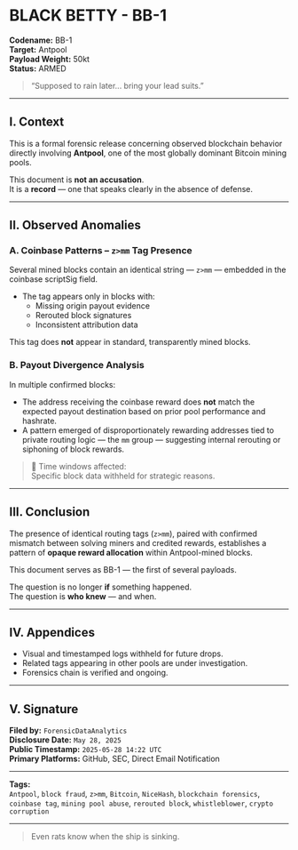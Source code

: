 # BLACK BETTY - BB-1  
**Codename:** BB-1  
**Target:** Antpool  
**Payload Weight:** 50kt  
**Status:** ARMED  

> “Supposed to rain later... bring your lead suits.”

---

## I. Context

This is a formal forensic release concerning observed blockchain behavior directly involving **Antpool**, one of the most globally dominant Bitcoin mining pools.

This document is **not an accusation**.  
It is a **record** — one that speaks clearly in the absence of defense.

---

## II. Observed Anomalies

### A. Coinbase Patterns – `z>mm` Tag Presence

Several mined blocks contain an identical string — `z>mm` — embedded in the coinbase scriptSig field.

- The tag appears only in blocks with:
  - Missing origin payout evidence
  - Rerouted block signatures
  - Inconsistent attribution data

This tag does **not** appear in standard, transparently mined blocks.

### B. Payout Divergence Analysis

In multiple confirmed blocks:
- The address receiving the coinbase reward does **not** match the expected payout destination based on prior pool performance and hashrate.
- A pattern emerged of disproportionately rewarding addresses tied to private routing logic — the `mm` group — suggesting internal rerouting or siphoning of block rewards.

> 📌 Time windows affected:  
> Specific block data withheld for strategic reasons.

---

## III. Conclusion

The presence of identical routing tags (`z>mm`), paired with confirmed mismatch between solving miners and credited rewards, establishes a pattern of **opaque reward allocation** within Antpool-mined blocks.

This document serves as BB-1 — the first of several payloads.

The question is no longer **if** something happened.  
The question is **who knew** — and when.

---

## IV. Appendices

- Visual and timestamped logs withheld for future drops.
- Related tags appearing in other pools are under investigation.
- Forensics chain is verified and ongoing.

---

## V. Signature

**Filed by:** `ForensicDataAnalytics`  
**Disclosure Date:** `May 28, 2025`  
**Public Timestamp:** `2025-05-28 14:22 UTC`  
**Primary Platforms:** GitHub, SEC, Direct Email Notification  

---

**Tags:**  
`Antpool`, `block fraud`, `z>mm`, `Bitcoin`, `NiceHash`, `blockchain forensics`, `coinbase tag`, `mining pool abuse`, `rerouted block`, `whistleblower`, `crypto corruption`

---

> Even rats know when the ship is sinking.

